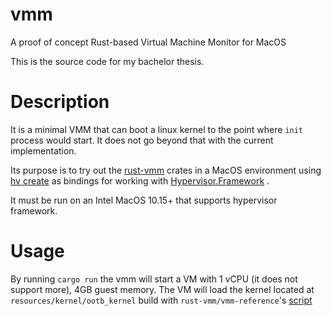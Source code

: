 # vmm
A proof of concept Rust-based Virtual Machine Monitor for MacOS

This is the source code for my bachelor thesis.

# Description

It is a minimal VMM that can boot a linux kernel to the point where `init` process would start. It does not go beyond that with the current implementation.

Its purpose is to try out the [rust-vmm](https://github.com/rust-vmm) crates in a MacOS environment using [hv create](https://crates.io/crates/hv) as bindings for working with [Hypervisor.Framework](https://developer.apple.com/documentation/hypervisor?language=objc) .

It must be run on an Intel MacOS 10.15+ that supports hypervisor framework. 



# Usage

By running `cargo run` the vmm will start a VM with 1 vCPU (it does not support more), 4GB guest memory. The VM will load the kernel located at `resources/kernel/ootb_kernel` build with `rust-vmm/vmm-reference`'s [script](https://github.com/rust-vmm/vmm-reference/tree/85bcd6e1d73248c775904561c694e593026b53c6/resources/kernel)
